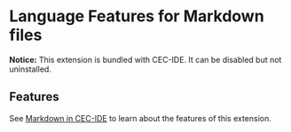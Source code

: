 # Language Features for Markdown files

**Notice:** This extension is bundled with CEC-IDE. It can be disabled but not uninstalled.

## Features

See [Markdown in CEC-IDE](https://code.visualstudio.com/docs/languages/markdown) to learn about the features of this extension.
